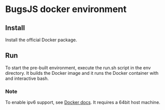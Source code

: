 # BugsJS docker environment

## Install

Install the official Docker package.

## Run

To start the pre-built environment, execute the run.sh script in the env directory.
It builds the Docker image and it runs the Docker container with and interactive bash.

### Note

To enable ipv6 support, see [Docker docs](https://docs.docker.com/config/daemon/ipv6/).
It requires a 64bit host machine.

